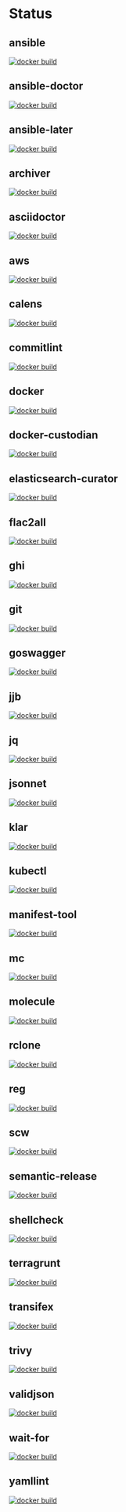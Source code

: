# Status

## ansible
[![docker build](https://github.com/toolhippie/ansible/actions/workflows/docker.yml/badge.svg)](https://github.com/toolhippie/ansible/actions/workflows/docker.yml)

## ansible-doctor
[![docker build](https://github.com/toolhippie/ansible-doctor/actions/workflows/docker.yml/badge.svg)](https://github.com/toolhippie/ansible-doctor/actions/workflows/docker.yml)

## ansible-later
[![docker build](https://github.com/toolhippie/ansible-later/actions/workflows/docker.yml/badge.svg)](https://github.com/toolhippie/ansible-later/actions/workflows/docker.yml)

## archiver
[![docker build](https://github.com/toolhippie/archiver/actions/workflows/docker.yml/badge.svg)](https://github.com/toolhippie/archiver/actions/workflows/docker.yml)

## asciidoctor
[![docker build](https://github.com/toolhippie/asciidoctor/actions/workflows/docker.yml/badge.svg)](https://github.com/toolhippie/asciidoctor/actions/workflows/docker.yml)

## aws
[![docker build](https://github.com/toolhippie/aws/actions/workflows/docker.yml/badge.svg)](https://github.com/toolhippie/aws/actions/workflows/docker.yml)

## calens
[![docker build](https://github.com/toolhippie/calens/actions/workflows/docker.yml/badge.svg)](https://github.com/toolhippie/calens/actions/workflows/docker.yml)

## commitlint
[![docker build](https://github.com/toolhippie/commitlint/actions/workflows/docker.yml/badge.svg)](https://github.com/toolhippie/commitlint/actions/workflows/docker.yml)

## docker
[![docker build](https://github.com/toolhippie/docker/actions/workflows/docker.yml/badge.svg)](https://github.com/toolhippie/docker/actions/workflows/docker.yml)

## docker-custodian
[![docker build](https://github.com/toolhippie/docker-custodian/actions/workflows/docker.yml/badge.svg)](https://github.com/toolhippie/docker-custodian/actions/workflows/docker.yml)

## elasticsearch-curator
[![docker build](https://github.com/toolhippie/elasticsearch-curator/actions/workflows/docker.yml/badge.svg)](https://github.com/toolhippie/elasticsearch-curator/actions/workflows/docker.yml)

## flac2all
[![docker build](https://github.com/toolhippie/flac2all/actions/workflows/docker.yml/badge.svg)](https://github.com/toolhippie/flac2all/actions/workflows/docker.yml)

## ghi
[![docker build](https://github.com/toolhippie/ghi/actions/workflows/docker.yml/badge.svg)](https://github.com/toolhippie/ghi/actions/workflows/docker.yml)

## git
[![docker build](https://github.com/toolhippie/git/actions/workflows/docker.yml/badge.svg)](https://github.com/toolhippie/git/actions/workflows/docker.yml)

## goswagger
[![docker build](https://github.com/toolhippie/goswagger/actions/workflows/docker.yml/badge.svg)](https://github.com/toolhippie/goswagger/actions/workflows/docker.yml)

## jjb
[![docker build](https://github.com/toolhippie/jjb/actions/workflows/docker.yml/badge.svg)](https://github.com/toolhippie/jjb/actions/workflows/docker.yml)

## jq
[![docker build](https://github.com/toolhippie/jq/actions/workflows/docker.yml/badge.svg)](https://github.com/toolhippie/jq/actions/workflows/docker.yml)

## jsonnet
[![docker build](https://github.com/toolhippie/jsonnet/actions/workflows/docker.yml/badge.svg)](https://github.com/toolhippie/jsonnet/actions/workflows/docker.yml)

## klar
[![docker build](https://github.com/toolhippie/klar/actions/workflows/docker.yml/badge.svg)](https://github.com/toolhippie/klar/actions/workflows/docker.yml)

## kubectl
[![docker build](https://github.com/toolhippie/kubectl/actions/workflows/docker.yml/badge.svg)](https://github.com/toolhippie/kubectl/actions/workflows/docker.yml)

## manifest-tool
[![docker build](https://github.com/toolhippie/manifest-tool/actions/workflows/docker.yml/badge.svg)](https://github.com/toolhippie/manifest-tool/actions/workflows/docker.yml)

## mc
[![docker build](https://github.com/toolhippie/mc/actions/workflows/docker.yml/badge.svg)](https://github.com/toolhippie/mc/actions/workflows/docker.yml)

## molecule
[![docker build](https://github.com/toolhippie/molecule/actions/workflows/docker.yml/badge.svg)](https://github.com/toolhippie/molecule/actions/workflows/docker.yml)

## rclone
[![docker build](https://github.com/toolhippie/rclone/actions/workflows/docker.yml/badge.svg)](https://github.com/toolhippie/rclone/actions/workflows/docker.yml)

## reg
[![docker build](https://github.com/toolhippie/reg/actions/workflows/docker.yml/badge.svg)](https://github.com/toolhippie/reg/actions/workflows/docker.yml)

## scw
[![docker build](https://github.com/toolhippie/scw/actions/workflows/docker.yml/badge.svg)](https://github.com/toolhippie/scw/actions/workflows/docker.yml)

## semantic-release
[![docker build](https://github.com/toolhippie/semantic-release/actions/workflows/docker.yml/badge.svg)](https://github.com/toolhippie/semantic-release/actions/workflows/docker.yml)

## shellcheck
[![docker build](https://github.com/toolhippie/shellcheck/actions/workflows/docker.yml/badge.svg)](https://github.com/toolhippie/shellcheck/actions/workflows/docker.yml)

## terragrunt
[![docker build](https://github.com/toolhippie/terragrunt/actions/workflows/docker.yml/badge.svg)](https://github.com/toolhippie/terragrunt/actions/workflows/docker.yml)

## transifex
[![docker build](https://github.com/toolhippie/transifex/actions/workflows/docker.yml/badge.svg)](https://github.com/toolhippie/transifex/actions/workflows/docker.yml)

## trivy
[![docker build](https://github.com/toolhippie/trivy/actions/workflows/docker.yml/badge.svg)](https://github.com/toolhippie/trivy/actions/workflows/docker.yml)

## validjson
[![docker build](https://github.com/toolhippie/validjson/actions/workflows/docker.yml/badge.svg)](https://github.com/toolhippie/validjson/actions/workflows/docker.yml)

## wait-for
[![docker build](https://github.com/toolhippie/wait-for/actions/workflows/docker.yml/badge.svg)](https://github.com/toolhippie/wait-for/actions/workflows/docker.yml)

## yamllint
[![docker build](https://github.com/toolhippie/yamllint/actions/workflows/docker.yml/badge.svg)](https://github.com/toolhippie/yamllint/actions/workflows/docker.yml)
